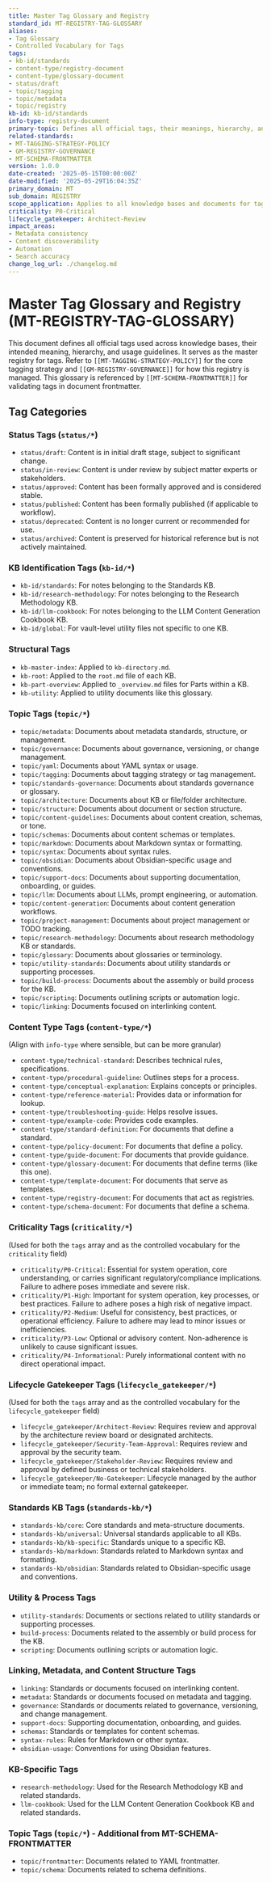 ```yaml
---
title: Master Tag Glossary and Registry
standard_id: MT-REGISTRY-TAG-GLOSSARY
aliases:
- Tag Glossary
- Controlled Vocabulary for Tags
tags:
- kb-id/standards
- content-type/registry-document
- content-type/glossary-document
- status/draft
- topic/tagging
- topic/metadata
- topic/registry
kb-id: kb-id/standards
info-type: registry-document
primary-topic: Defines all official tags, their meanings, hierarchy, and usage guidelines. Serves as the master registry for tags.
related-standards:
- MT-TAGGING-STRATEGY-POLICY
- GM-REGISTRY-GOVERNANCE
- MT-SCHEMA-FRONTMATTER
version: 1.0.0
date-created: '2025-05-15T00:00:00Z'
date-modified: '2025-05-29T16:04:35Z'
primary_domain: MT
sub_domain: REGISTRY
scope_application: Applies to all knowledge bases and documents for tag usage and frontmatter validation.
criticality: P0-Critical
lifecycle_gatekeeper: Architect-Review
impact_areas:
- Metadata consistency
- Content discoverability
- Automation
- Search accuracy
change_log_url: ./changelog.md
---
```


# Master Tag Glossary and Registry (MT-REGISTRY-TAG-GLOSSARY)

This document defines all official tags used across knowledge bases, their intended meaning, hierarchy, and usage guidelines. It serves as the master registry for tags. Refer to `[[MT-TAGGING-STRATEGY-POLICY]]` for the core tagging strategy and `[[GM-REGISTRY-GOVERNANCE]]` for how this registry is managed. This glossary is referenced by `[[MT-SCHEMA-FRONTMATTER]]` for validating tags in document frontmatter.

## Tag Categories

### Status Tags (`status/*`)
- `status/draft`: Content is in initial draft stage, subject to significant change.
- `status/in-review`: Content is under review by subject matter experts or stakeholders.
- `status/approved`: Content has been formally approved and is considered stable.
- `status/published`: Content has been formally published (if applicable to workflow).
- `status/deprecated`: Content is no longer current or recommended for use.
- `status/archived`: Content is preserved for historical reference but is not actively maintained.

### KB Identification Tags (`kb-id/*`)
- `kb-id/standards`: For notes belonging to the Standards KB.
- `kb-id/research-methodology`: For notes belonging to the Research Methodology KB.
- `kb-id/llm-cookbook`: For notes belonging to the LLM Content Generation Cookbook KB.
- `kb-id/global`: For vault-level utility files not specific to one KB.

### Structural Tags
- `kb-master-index`: Applied to `kb-directory.md`.
- `kb-root`: Applied to the `root.md` file of each KB.
- `kb-part-overview`: Applied to `_overview.md` files for Parts within a KB.
- `kb-utility`: Applied to utility documents like this glossary.

### Topic Tags (`topic/*`)
- `topic/metadata`: Documents about metadata standards, structure, or management.
- `topic/governance`: Documents about governance, versioning, or change management.
- `topic/yaml`: Documents about YAML syntax or usage.
- `topic/tagging`: Documents about tagging strategy or tag management.
- `topic/standards-governance`: Documents about standards governance or glossary.
- `topic/architecture`: Documents about KB or file/folder architecture.
- `topic/structure`: Documents about document or section structure.
- `topic/content-guidelines`: Documents about content creation, schemas, or tone.
- `topic/schemas`: Documents about content schemas or templates.
- `topic/markdown`: Documents about Markdown syntax or formatting.
- `topic/syntax`: Documents about syntax rules.
- `topic/obsidian`: Documents about Obsidian-specific usage and conventions.
- `topic/support-docs`: Documents about supporting documentation, onboarding, or guides.
- `topic/llm`: Documents about LLMs, prompt engineering, or automation.
- `topic/content-generation`: Documents about content generation workflows.
- `topic/project-management`: Documents about project management or TODO tracking.
- `topic/research-methodology`: Documents about research methodology KB or standards.
- `topic/glossary`: Documents about glossaries or terminology.
- `topic/utility-standards`: Documents about utility standards or supporting processes.
- `topic/build-process`: Documents about the assembly or build process for the KB.
- `topic/scripting`: Documents outlining scripts or automation logic.
- `topic/linking`: Documents focused on interlinking content.

### Content Type Tags (`content-type/*`)
(Align with `info-type` where sensible, but can be more granular)
- `content-type/technical-standard`: Describes technical rules, specifications.
- `content-type/procedural-guideline`: Outlines steps for a process.
- `content-type/conceptual-explanation`: Explains concepts or principles.
- `content-type/reference-material`: Provides data or information for lookup.
- `content-type/troubleshooting-guide`: Helps resolve issues.
- `content-type/example-code`: Provides code examples.
- `content-type/standard-definition`: For documents that define a standard.
- `content-type/policy-document`: For documents that define a policy.
- `content-type/guide-document`: For documents that provide guidance.
- `content-type/glossary-document`: For documents that define terms (like this one).
- `content-type/template-document`: For documents that serve as templates.
- `content-type/registry-document`: For documents that act as registries.
- `content-type/schema-document`: For documents that define a schema.

### Criticality Tags (`criticality/*`)
(Used for both the `tags` array and as the controlled vocabulary for the `criticality` field)
- `criticality/P0-Critical`: Essential for system operation, core understanding, or carries significant regulatory/compliance implications. Failure to adhere poses immediate and severe risk.
- `criticality/P1-High`: Important for system operation, key processes, or best practices. Failure to adhere poses a high risk of negative impact.
- `criticality/P2-Medium`: Useful for consistency, best practices, or operational efficiency. Failure to adhere may lead to minor issues or inefficiencies.
- `criticality/P3-Low`: Optional or advisory content. Non-adherence is unlikely to cause significant issues.
- `criticality/P4-Informational`: Purely informational content with no direct operational impact.

### Lifecycle Gatekeeper Tags (`lifecycle_gatekeeper/*`)
(Used for both the `tags` array and as the controlled vocabulary for the `lifecycle_gatekeeper` field)
- `lifecycle_gatekeeper/Architect-Review`: Requires review and approval by the architecture review board or designated architects.
- `lifecycle_gatekeeper/Security-Team-Approval`: Requires review and approval by the security team.
- `lifecycle_gatekeeper/Stakeholder-Review`: Requires review and approval by defined business or technical stakeholders.
- `lifecycle_gatekeeper/No-Gatekeeper`: Lifecycle managed by the author or immediate team; no formal external gatekeeper.

### Standards KB Tags (`standards-kb/*`)
- `standards-kb/core`: Core standards and meta-structure documents.
- `standards-kb/universal`: Universal standards applicable to all KBs.
- `standards-kb/kb-specific`: Standards unique to a specific KB.
- `standards-kb/markdown`: Standards related to Markdown syntax and formatting.
- `standards-kb/obsidian`: Standards related to Obsidian-specific usage and conventions.

### Utility & Process Tags
- `utility-standards`: Documents or sections related to utility standards or supporting processes.
- `build-process`: Documents related to the assembly or build process for the KB.
- `scripting`: Documents outlining scripts or automation logic.

### Linking, Metadata, and Content Structure Tags
- `linking`: Standards or documents focused on interlinking content.
- `metadata`: Standards or documents focused on metadata and tagging.
- `governance`: Standards or documents related to governance, versioning, and change management.
- `support-docs`: Supporting documentation, onboarding, and guides.
- `schemas`: Standards or templates for content schemas.
- `syntax-rules`: Rules for Markdown or other syntax.
- `obsidian-usage`: Conventions for using Obsidian features.

### KB-Specific Tags
- `research-methodology`: Used for the Research Methodology KB and related standards.
- `llm-cookbook`: Used for the LLM Content Generation Cookbook KB and related standards.

### Topic Tags (`topic/*`) - Additional from MT-SCHEMA-FRONTMATTER
- `topic/frontmatter`: Documents related to YAML frontmatter.
- `topic/schema`: Documents related to schema definitions.